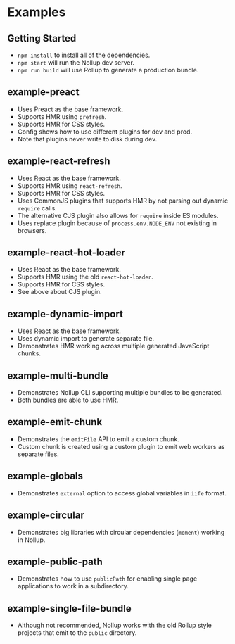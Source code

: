 # Examples

## Getting Started

* ```npm install``` to install all of the dependencies.
* ```npm start``` will run the Nollup dev server.
* ```npm run build``` will use Rollup to generate a production bundle.

## example-preact

* Uses Preact as the base framework.
* Supports HMR using ```prefresh```.
* Supports HMR for CSS styles.
* Config shows how to use different plugins for dev and prod.
* Note that plugins never write to disk during dev.

## example-react-refresh

* Uses React as the base framework.
* Supports HMR using ```react-refresh```.
* Supports HMR for CSS styles.
* Uses CommonJS plugins that supports HMR by not parsing out dynamic ```require``` calls.
* The alternative CJS plugin also allows for ```require``` inside ES modules.
* Uses replace plugin because of ```process.env.NODE_ENV``` not existing in browsers.

## example-react-hot-loader

* Uses React as the base framework.
* Supports HMR using the old ```react-hot-loader```.
* Supports HMR for CSS styles.
* See above about CJS plugin.

## example-dynamic-import

* Uses React as the base framework.
* Uses dynamic import to generate separate file.
* Demonstrates HMR working across multiple generated JavaScript chunks.

## example-multi-bundle

* Demonstrates Nollup CLI supporting multiple bundles to be generated.
* Both bundles are able to use HMR.

## example-emit-chunk

* Demonstrates the ```emitFile``` API to emit a custom chunk.
* Custom chunk is created using a custom plugin to emit web workers as separate files.

## example-globals

* Demonstrates ```external``` option to access global variables in ```iife``` format.

## example-circular

* Demonstrates big libraries with circular dependencies (```moment```) working in Nollup.

## example-public-path

* Demonstrates how to use ```publicPath``` for enabling single page applications to work in a subdirectory.

## example-single-file-bundle

* Although not recommended, Nollup works with the old Rollup style projects that emit to the ```public``` directory.
